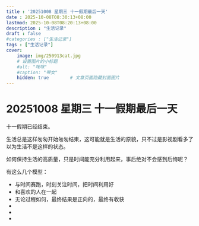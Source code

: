 ```yaml
---
title : '20251008 星期三 十一假期最后一天'
date : 2025-10-08T08:30:13+08:00
lastmod: 2025-10-08T08:20:13+08:00
description : "生活记录" 
draft : false    
#categories : ["生活记录"]
tags : ["生活记录"]
cover: 
    image: img/250913cat.jpg
    # 设置图片的小标题
    #alt: "咪咪"
    #caption: "琴女"
    hidden: true        # 文章页面隐藏封面图片
---
```


# 20251008 星期三 十一假期最后一天

十一假期已经结束。

生活总是这样匆匆开始匆匆结束，这可能就是生活的原貌，只不过是影视剧看多了以为生活不是这样的状态。

如何保持生活的高质量，只是时间能充分利用起来，事后绝对不会感到后悔呢？

有这么几个模型：

- 与时间赛跑，时刻关注时间，把时间利用好
- 和喜欢的人在一起
- 无论过程如何，最终结果是正向的，最终有收获
- 
- 
- 